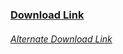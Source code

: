### [Download Link](https://drive.usercontent.google.com/download?id=1Erhb1vE-PxDxEW60dXoHUSuaQbjJYC0d&export=download&authuser=0)

###### [Alternate Download Link](https://drive.google.com/file/d/1Erhb1vE-PxDxEW60dXoHUSuaQbjJYC0d/view?usp=sharing)